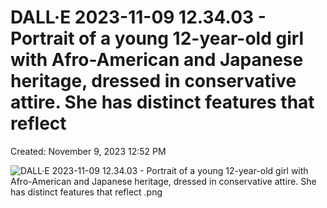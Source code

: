 # DALL·E 2023-11-09 12.34.03 - Portrait of a young 12-year-old girl with Afro-American and Japanese heritage, dressed in conservative attire. She has distinct features that reflect

Created: November 9, 2023 12:52 PM

![DALL·E 2023-11-09 12.34.03 - Portrait of a young 12-year-old girl with Afro-American and Japanese heritage, dressed in conservative attire. She has distinct features that reflect .png](DALL%C2%B7E%202023-11-09%2012%2034%2003%20-%20Portrait%20of%20a%20young%201%20982afd2488f74f7f8fe437760077ab06/DALLE_2023-11-09_12.34.03_-_Portrait_of_a_young_12-year-old_girl_with_Afro-American_and_Japanese_heritage_dressed_in_conservative_attire._She_has_distinct_features_that_reflect_.png)